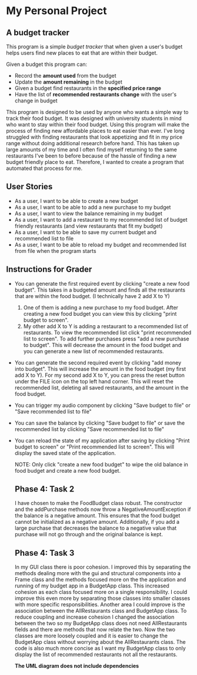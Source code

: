 # My Personal Project

## A budget tracker

This program is a simple *budget tracker* that when given a user's budget helps users find new places to eat 
that are within their budget.

Given a budget this program can:
- Record the **amount used** from the budget
- Update the **amount remaining** in the budget
- Given a budget find restaurants in the **specified price range** 
- Have the list of **recommended restaurants change** with the user's change in budget

This program is designed to be used by anyone who wants a simple way to track their food budget. It was designed with 
university students in mind who want to stay within their food budget. Using this program will make 
the process of finding new affordable places to eat easier than ever. I've long struggled with finding restaurants that 
look appetizing and fit in my price range without doing additional research before hand. This has taken up large amounts 
of my time and I often find myself returning to the same restaurants I've been to before because of the hassle of 
finding a new budget friendly place to eat. Therefore, I wanted to create a program that automated that process for me. 

## User Stories
- As a user, I want to be able to create a new budget 
- As a user, I want to be able to add a new purchase to my budget
- As a user, I want to view the balance remaining in my budget
- As a user, I want to add a restaurant to my recommended list of budget friendly restaurants (and view restaurants 
that fit my budget)
- As a user, I want to be able to save my current budget and recommended list to file
- As a user, I want to be able to reload my budget and recommended list from file when the program starts

## Instructions for Grader
- You can generate the first required event by clicking "create a new food budget". This takes in a budgeted amount and 
  finds all the restaurants that are within the food budget. 
  (I technically have 2 add X to Y) 
  1. One of them is adding a new purchase to my food budget. After creating a new food budget you can view this by 
     clicking "print budget to screen". 
  2. My other add X to Y is adding a restaurant to a recommended list of restaurants. To view the recommended list click
   "print recommended list to screen". 
   To add further purchases press "add a new purchase to budget". This will decrease the amount in the food budget and 
   you can generate a new list of recommended restaurants.
- You can generate the second required event by clicking "add money into budget". This will increase the amount in the
  food budget (my first add X to Y). 
  For my second add X to Y, you can press the reset button under the FILE icon on the top left hand corner. This will 
  reset the recommended list, deleting all saved restaurants, and the amount in the food budget.
- You can trigger my audio component by clicking "Save budget to file" or "Save recommended list to file" 
- You can save the balance by clicking "Save budget to file" or save the recommended list by clicking 
  "Save recommended list to file" 
- You can reload the state of my application after saving by clicking "Print budget to screen" or "Print recommended 
  list to screen". This will display the saved state of the application. 
  
  NOTE: Only click "create a new food budget" to wipe the old balance in food budget and create a new food budget. 
  
  ## Phase 4: Task 2
  I have chosen to make the FoodBudget class robust. The constructor and the addPurchase methods now throw a 
  NegativeAmountException if the balance is a negative amount. This ensures that the food budget cannot be initialized
  as a negative amount. Additionally, if you add a large purchase that decreases the balance to a negative value that 
  purchase will not go through and the original balance is kept. 

  ## Phase 4: Task 3
  In my GUI class there is poor cohesion. I improved this by separating the methods dealing more with the gui and 
  structural components into a Frame class and the methods focused more on the the application and running of my budget 
  app in a BudgetApp class. This increased cohesion as each class focused more on a single responsibility. I could 
  improve this even more by separating those classes into smaller classes with more specific responsibilities.
  Another area I could improve is the association between the AllRestaurants class and BudgetApp class. To reduce
  coupling and increase cohesion I changed the association between the two so my BudgetApp class does not need 
  AllRestaurants fields and there are methods that now relate the two. Now the two classes are more 
  loosely coupled and it is easier to change the BudgetApp class without worrying about the AllRestaurants class. 
  The code is also much more concise as I want my BudgetApp class to only display the list of recommended 
  restaurants not all the restaurants. 
  
  **The UML diagram does not include dependencies**


